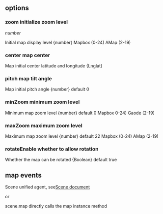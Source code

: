## options

### zoom initialize zoom level

<description> _number_ </description>

Initial map display level {number} Mapbox (0-24) AMap (2-19)

### center map center

Map initial center latitude and longitude {Lnglat}

### pitch map tilt angle

Map initial pitch angle {number} default 0

### minZoom minimum zoom level

Minimum map zoom level {number} default 0 Mapbox 0-24) Gaode (2-19)

### maxZoom maximum zoom level

Maximum map zoom level {number} default 22 Mapbox (0-24) AMap (2-19)

### rotateEnable whether to allow rotation

Whether the map can be rotated {Boolean} default true

## map events

Scene unified agent, see[Scene document](/api/scene)

or

scene.map directly calls the map instance method
